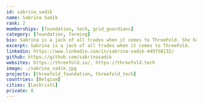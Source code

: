 ```yaml
---
id: sabrina_sadik
name: Sabrina Sadik
rank: 2
memberships: [foundation, tech, grid_guardians]
category: [foundation, farming]
bio: Sabrina is a jack of all trades when it comes to ThreeFold. She handles most of the customer communication, is in charge of the logistic aspects and helps out wherever needed. Sabrina is an outgoing person who loves to laugh and be with friends and family, but she's secretly also a bit of a nerd who loves the calmness of being alone and reading a book while her daughter is asleep.
excerpt: Sabrina is a jack of all trades when it comes to ThreeFold.
linkedin: https://www.linkedin.com/in/sabrina-sadik-449758132/
github: https://github.com/sabrinasadik
websites: https://threefold.io/, https://threefold.tech
image: ./sabrina_sadik.jpg
projects: [threefold_foundation, threefold_tech]
countries: [Belgium]
cities: [Lochristi]
private: 0
---
```

